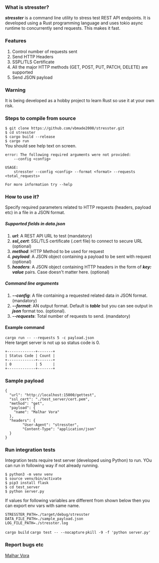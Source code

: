 ### What is stresster?
***stresster*** is a command line utility to stress test REST API endpoints. It is developed using a Rust programming language and uses tokio async runtime to concurrently send requests. This makes it fast.

### Features
1. Control number of requests sent
2. Send HTTP Headers
3. SSPL/TLS Certificate
4. All the major HTTP methods (GET, POST, PUT, PATCH, DELETE) are supported
5. Send JSON payload

### Warning
It is being developed as a hobby project to learn Rust so use it at your own risk.

### Steps to compile from source
`$ git clone https://github.com/vbmade2000/stresster.git`  
`$ cd stresster`  
`$ cargo build --release`  
`$ cargo run`  
You should see help text on screen.
```
error: The following required arguments were not provided:
    --config <config>

USAGE:
    stresster --config <config> --format <format> --requests <total_requests>

For more information try --help
```

### How to use it?
Specify required parameters related to HTTP requests (headers, payload etc) in a file in a JSON format.

##### Supported fields in data.json
1. ***url***: A REST API URL to test (mandatory)
2. ***ssl_cert***: SSL/TLS certificate (.cert file) to connect to secure URL (optional)
3. ***method***: HTTP Method to be used for request
4. ***payload***: A JSON object containing a payload to be sent with request (optional)
5. ***headers***: A JSON object containing HTTP headers in the form of ***key: value*** pairs. Case doesn't matter here. (optional)

##### Command line arguments
1. ***--config***: A file containing a requested related data in JSON format. (mandatory)
2. ***--format***: AN output format. Default is ***table*** but you can see output in ***json*** format too. (optional).
3. ***--requests***: Total number of requests to send. (mandatory)

#### Example command
`cargo run -- --requests 5 -c payload.json`  
Here target server is not up so status code is 0.
```
+-------------+-------+
| Status Code | Count |
+-------------+-------+
| 0           | 5     |
+-------------+-------+
```
### Sample payload
```
{
  "url": "http://localhost:15000/gettest",
  "ssl_cert": "./test_server/cert.pem",
  "method": "get",
  "payload": {
    "name": "Malhar Vora"
  },
  "headers": {
        "User-Agent": "stresster",
        "Content-Type": "application/json"
  }
}
```


### Run integration tests

Integration tests require test server (developed using Python) to run. YOu can run in following way if not already running.
```
$ python3 -m venv venv
$ source venv/bin/activate
$ pip3 install flask
$ cd test_server
$ python server.py
```

If values for following variables are different from shown below then you can export env vars with same name.
```
STRESSTER_PATH=./target/debug/stresster
DATA_FILE_PATH=./sample_payload.json
LOG_FILE_PATH=./stresster.log
```

`cargo build`
`cargo test -- --nocapture`
`pkill -9 -f 'python server.py'`


### Report bugs etc 
[Malhar Vora](mailto://vbmade2000@gmail.com)
